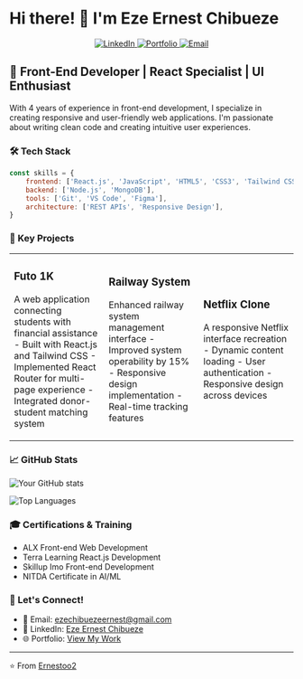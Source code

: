 # Hi there! 👋 I'm Eze Ernest Chibueze

<p align="center">
  <a href="https://www.linkedin.com/in/ernestoo2">
    <img src="https://img.shields.io/badge/LinkedIn-Connect-blue?style=for-the-badge&logo=linkedin" alt="LinkedIn" />
  </a>
  <a href="https://catfish-app-phi.vercel.app/">
    <img src="https://img.shields.io/badge/Portfolio-Visit-green?style=for-the-badge&logo=google-chrome" alt="Portfolio" />
  </a>
  <a href="mailto:ezechibuezeernest@gmail.com">
    <img src="https://img.shields.io/badge/Email-Contact-red?style=for-the-badge&logo=gmail" alt="Email" />
  </a>
</p>


## 🚀 Front-End Developer | React Specialist | UI Enthusiast

With 4 years of experience in front-end development, I specialize in creating responsive and user-friendly web applications. I'm passionate about writing clean code and creating intuitive user experiences.

### 🛠️ Tech Stack

```javascript
const skills = {
    frontend: ['React.js', 'JavaScript', 'HTML5', 'CSS3', 'Tailwind CSS'],
    backend: ['Node.js', 'MongoDB'],
    tools: ['Git', 'VS Code', 'Figma'],
    architecture: ['REST APIs', 'Responsive Design'],
}
```

### 🎯 Key Projects

<table>
  <tr>
    <td width="33%" align="left">
      <h3>Futo 1K</h3>
      <a href="https://github.com/yourusername/futo-1k">
<!--         <img src="futo-1k-banner.svg" alt="Futo 1K" /> -->
      </a>
      <p>
          A web application connecting students with financial assistance
            - Built with React.js and Tailwind CSS
            - Implemented React Router for multi-page experience
            - Integrated donor-student matching system
      </p>
    </td>
    <td width="33%" align="left">
      <h3>Railway System</h3>
      <a href="https://raiilway-transport.vercel.app/">
<!--         <img src="railway-banner.svg" alt="Railway System" /> -->
      </a>
      <p>
          Enhanced railway system management interface
            - Improved system operability by 15%
            - Responsive design implementation
            - Real-time tracking features
      </p>
    </td>
    <td width="33%" align="left">
      <h3>Netflix Clone</h3>
      <a href="https://skillup-imo-3ni4.vercel.app/">
<!--         <img src="netflix-banner.svg" alt="Netflix Clone" /> -->
      </a>
      <p>
          A responsive Netflix interface recreation
            - Dynamic content loading
            - User authentication
            - Responsive design across devices
      </p>
    </td>
  </tr>
</table>
  
### 📈 GitHub Stats

![Your GitHub stats](https://github-readme-stats.vercel.app/api?username=Ernestoo2&show_icons=true&theme=radical)

![Top Languages](https://github-readme-stats.vercel.app/api/top-langs/?username=Ernestoo2&layout=compact&theme=radical)

### 🎓 Certifications & Training
- ALX Front-end Web Development
- Terra Learning React.js Development
- Skillup Imo Front-end Development
- NITDA Certificate in AI/ML

### 🤝 Let's Connect!
- 📧 Email: ezechibuezeernest@gmail.com
- 💼 LinkedIn: [Eze Ernest Chibueze](https://www.linkedin.com/in/ernestoo2)
- 🌐 Portfolio: [View My Work](https://catfish-app-phi.vercel.app/)

---
⭐️ From [Ernestoo2](https://github.com/Ernestoo2)
